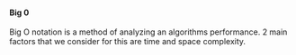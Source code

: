 	
#### Big 0
Big O notation is a method of analyzing an algorithms performance. 2 main factors that we consider for this are time and space complexity.
